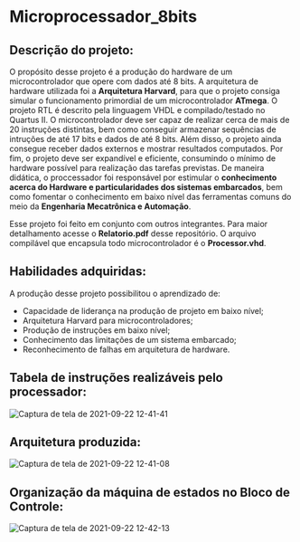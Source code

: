 # Microprocessador_8bits

## Descrição do projeto:

O propósito desse projeto é a produção do hardware de um microcontrolador que opere com dados até 8 bits. A arquitetura de hardware utilizada foi a **Arquitetura Harvard**, para que o projeto consiga simular o funcionamento primordial de um microcontrolador **ATmega**. O projeto RTL é descrito pela linguagem VHDL e compilado/testado no Quartus II. O microcontrolador deve ser capaz de realizar cerca de mais de 20 instruções distintas, bem como conseguir armazenar sequências de intruções de até 17 bits e dados de até 8 bits. Além disso, o projeto ainda consegue receber dados externos e mostrar resultados computados. Por fim, o projeto deve ser expandível e eficiente, consumindo o mínimo de hardware possível para realização das tarefas previstas. De maneira didática, o proccessador foi responsável por estimular o **conhecimento acerca do Hardware e particularidades dos sistemas embarcados**, bem como fomentar o conhecimento em baixo nível das ferramentas comuns do meio da **Engenharia Mecatrônica e Automação**.

Esse projeto foi feito em conjunto com outros integrantes. Para maior detalhamento acesse o **Relatorio.pdf** desse repositório. O arquivo compilável que encapsula todo microcontrolador é o **Processor.vhd**.

## Habilidades adquiridas:

A produção desse projeto possibilitou o aprendizado de:
* Capacidade de liderança na produção de projeto em baixo nível;
* Arquitetura Harvard para microcontroladores; 
* Produção de instruções em baixo nível;
* Conhecimento das limitações de um sistema embarcado;
* Reconhecimento de falhas em arquitetura de hardware.

## Tabela de instruções realizáveis pelo processador:

![Captura de tela de 2021-09-22 12-41-41](https://user-images.githubusercontent.com/48588172/134376829-33a385d8-141c-4974-b772-cc376bab4ff3.png)

## Arquitetura produzida:

![Captura de tela de 2021-09-22 12-41-08](https://user-images.githubusercontent.com/48588172/134376947-4600fd6c-4b0e-4422-88ad-8e7f74c1b5f1.png)


## Organização da máquina de estados no Bloco de Controle:

![Captura de tela de 2021-09-22 12-42-13](https://user-images.githubusercontent.com/48588172/134377026-d4b8ad50-27a0-49ef-b6c0-38ab99ff496b.png)
